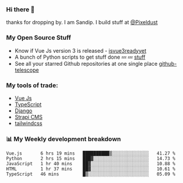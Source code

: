 ### Hi there 👋

thanks for dropping by.
I am Sandip. I build stuff at [@Pixeldust](github.com/pixeldust-in/)

###  **My Open Source Stuff**

 - Know if Vue Js version 3 is released -  [isvue3readyyet](https://github.com/sandiprb/isvue3readyyet)
 - A bunch of Python scripts to get stuff done 💤 💤 [stuff](https://github.com/sandiprb/stuff)
 - See all your starred Github repositories at one single place [github-telescope](https://github.com/sandiprb/github-telescope)



###  **My tools of trade:**
 - [Vue Js](https://github.com/vuejs/vue/)
 - [TypeScript](https://github.com/microsoft/TypeScript)
 - [Django](github.com/django/django)
 - [Strapi CMS](github.com/strapi/strapi)
 - [tailwindcss](https://github.com/tailwindlabs/tailwindcss)


###  📊 **My Weekly development breakdown**
<!--START_SECTION:waka-->
```text
Vue.js       6 hrs 19 mins   ██████████▒░░░░░░░░░░░░░░   41.27 % 
Python       2 hrs 15 mins   ███▓░░░░░░░░░░░░░░░░░░░░░   14.73 % 
JavaScript   1 hr 40 mins    ██▓░░░░░░░░░░░░░░░░░░░░░░   10.88 % 
HTML         1 hr 37 mins    ██▓░░░░░░░░░░░░░░░░░░░░░░   10.61 % 
TypeScript   46 mins         █▒░░░░░░░░░░░░░░░░░░░░░░░   05.09 % 
```
<!--END_SECTION:waka-->
